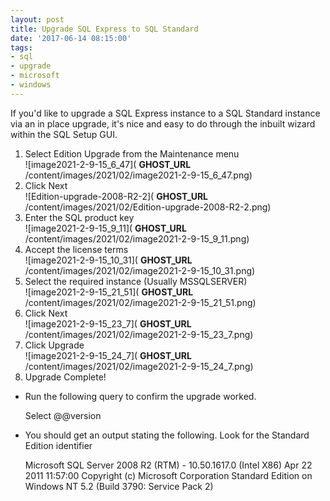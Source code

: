 ```yaml
---
layout: post
title: Upgrade SQL Express to SQL Standard
date: '2017-06-14 08:15:00'
tags:
- sql
- upgrade
- microsoft
- windows
---
```


If you'd like to upgrade a SQL Express instance to a SQL Standard instance via an in place upgrade, it's nice and easy to do through the inbuilt wizard within the SQL Setup GUI.

1. Select Edition Upgrade from the Maintenance menu  
 ![image2021-2-9-15_6_47]( __GHOST_URL__ /content/images/2021/02/image2021-2-9-15_6_47.png)
2. Click Next  
 ![Edition-upgrade-2008-R2-2]( __GHOST_URL__ /content/images/2021/02/Edition-upgrade-2008-R2-2.png)
3. Enter the SQL product key  
 ![image2021-2-9-15_9_11]( __GHOST_URL__ /content/images/2021/02/image2021-2-9-15_9_11.png)
4. Accept the license terms  
 ![image2021-2-9-15_10_31]( __GHOST_URL__ /content/images/2021/02/image2021-2-9-15_10_31.png)
5. Select the required instance (Usually MSSQLSERVER)  
 ![image2021-2-9-15_21_51]( __GHOST_URL__ /content/images/2021/02/image2021-2-9-15_21_51.png)
6. Click Next  
 ![image2021-2-9-15_23_7]( __GHOST_URL__ /content/images/2021/02/image2021-2-9-15_23_7.png)
7. Click Upgrade  
 ![image2021-2-9-15_24_7]( __GHOST_URL__ /content/images/2021/02/image2021-2-9-15_24_7.png)
8. Upgrade Complete!

- Run the following query to confirm the upgrade worked.

    Select @@version

- You should get an output stating the following. Look for the Standard Edition identifier

    Microsoft SQL Server 2008 R2 (RTM) - 10.50.1617.0 (Intel X86) Apr 22 2011 11:57:00 Copyright (c) Microsoft Corporation Standard Edition on Windows NT 5.2 <X86> (Build 3790: Service Pack 2)

<!--kg-card-end: markdown-->